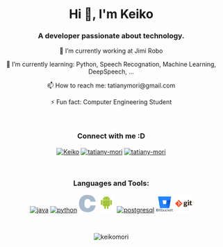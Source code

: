 <h1 align="center">Hi 👋, I'm Keiko</h1>
<h3 align="center">A developer passionate about technology.</h3>

<p align="center"> 🔭 I’m currently working at Jimi Robo </p> 
<p align="center"> 🌱 I’m currently learning: Python, Speech Recognation, Machine Learning, DeepSpeech, ... </p>
<p align="center"> 📫 How to reach me: tatianymori@gmail.com </p>
<p align="center"> ⚡ Fun fact: Computer Engineering Student </p>

<br>

<h3 align="center">Connect with me :D</h3>
<p align="center">
<a href="https://twitter.com/WatashiWaKeiko" target="blank"><img align="center" src="https://cdn.jsdelivr.net/npm/simple-icons@3.0.1/icons/twitter.svg" alt="Keiko" height="30" width="40" /></a>
<a href="https://linkedin.com/in/tatianymori" target="blank"><img align="center" src="https://cdn.jsdelivr.net/npm/simple-icons@3.0.1/icons/linkedin.svg" alt="tatiany-mori" height="30" width="40" /></a>
<a href="https://facebook.com/tatianymori" target="blank"><img align="center" src="https://cdn.jsdelivr.net/npm/simple-icons@3.0.1/icons/facebook.svg" alt="tatiany-mori" height="30" width="40" /></a>  
</p>

<br>

<h3 align="center">Languages and Tools:</h3>
<p align="center"> 
  <a href="https://www.java.com" target="_blank"><img src="https://devicons.github.io/devicon/devicon.git/icons/java/java-original-wordmark.svg" alt="java" width="40" height="40"/></a> 
  <a href="https://www.python.org" target="_blank"><img src="https://devicons.github.io/devicon/devicon.git/icons/python/python-original.svg" alt="python" width="40" height="40"/></a> 
  <a href="https://https://www.cprogramming.com/" target="_blank"><img src="https://github.com/devicons/devicon/blob/master/icons/c/c-original.svg" alt="c" width="40" height="40"/></a>
  <a href="https://developer.android.com/studio/" target="_blank"><img src="https://github.com/devicons/devicon/blob/master/icons/android/android-original-wordmark.svg" alt="android" width="40" height="40"/></a>
  <a href="https://www.postgresql.org" target="_blank"><img src="https://devicons.github.io/devicon/devicon.git/icons/postgresql/postgresql-original-wordmark.svg" alt="postgresql" width="40" height="40"/></a> 
  <a href="https://bitbucket.org/" target="_blank"><img src="https://github.com/devicons/devicon/blob/master/icons/bitbucket/bitbucket-original-wordmark.svg" alt="bitbucket" width="40" height="40"/></a> 
  <a href="https://git-scm.com/" target="_blank"><img src="https://github.com/devicons/devicon/blob/master/icons/git/git-original-wordmark.svg" alt="git" width="40" height="40"/></a>
</p>

<br>

<p align="center"><img src="https://github-readme-stats.vercel.app/api/top-langs?username=keikomori&show_icons=true&locale=en&layout=compact" alt="keikomori" /></p>


<!--
**keikomori/keikomori** is a ✨ _special_ ✨ repository because its `README.md` (this file) appears on your GitHub profile.

Here are some ideas to get you started:

- 🔭 I’m currently working at Jimi Robo
- 🌱 I’m currently learning ...
- 👯 I’m looking to collaborate on ...
- 🤔 I’m looking for help with ...
- 💬 Ask me about ...
- 📫 How to reach me: ...
- 😄 Pronouns: ...
- ⚡ Fun fact: ...
-->
